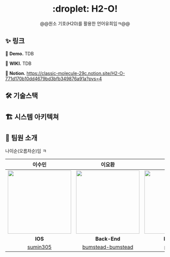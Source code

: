 <div align="center">
<h1>:droplet: H2-O!</h1>

@@원소 기호(H20)를 활용한 언어유희임ㅋ@@
</div>

## ✨ 링크

📌 **Demo.** TDB

📌 **WIKI.** TDB

📌 **Notion.** https://classic-molecule-29c.notion.site/H2-O-771d170b10dd4679bd3bfb349876a91a?pvs=4

## 🛠 기술스택

## 🏗 시스템 아키텍쳐

## 👥 팀원 소개

나이순(오름차순)임 ㅋ

|                                                           이수민                                                           |                                                           이요환                                                           |                                                          이준호                                                          |                                                          노민주                                                          |                                                          정윤규                                                          |                                                          정도현                                                          |
| :-----------------------------------------------------------------------------------------------------------------------------: | :-----------------------------------------------------------------------------------------------------------------------------: | :---------------------------------------------------------------------------------------------------------------------------: | :---------------------------------------------------------------------------------------------------------------------------: | :---------------------------------------------------------------------------------------------------------------------------: | :---------------------------------------------------------------------------------------------------------------------------: |
| <img src="https://avatars.githubusercontent.com/u/110437548?v=4" width="200" /> | <img src="https://avatars.githubusercontent.com/u/91039622?v=4" width="200" /> | <img src="https://avatars.githubusercontent.com/u/31722326?v=4" width="200"> | <img src="https://avatars.githubusercontent.com/u/96720326?v=4" width="200"> | <img src="https://user-images.githubusercontent.com/79798443/206142784-b1a2348b-d007-44bd-a340-f4e166c9af41.png" width="200"> | <img src="https://avatars.githubusercontent.com/u/69891604?v=4" width="200"> |
|                                                          **IOS**                                                           |                                                          **Back-End**                                                           |                                                         **Back-End**                                                         |                                                         **Front-End**                                                         |                                                         **Front-End**                                                         |                                                         **IOS**                                                         |
|                                         [sumin305](https://github.com/sumin305)                                         |                                             [bumstead-bumstead](https://github.com/bumstead-bumstead)                                             |                                           [plusjob70](https://github.com/plusjob70)                                           |                                            [ori5r2](https://github.com/ori5r2)                                            |                                            [asdf99245](https://github.com/asdf99245)                                            |                                            [pastapeter](https://github.com/pastapeter)                                            |
